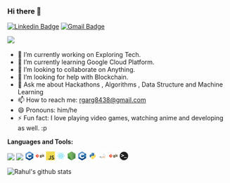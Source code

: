 ### Hi there 👋

<!--
**rahulgarg28071998/rahulgarg28071998** is a ✨ _special_ ✨ repository because its `README.md` (this file) appears on your GitHub profile.

Here are some ideas to get you started:

- 🔭 I’m currently working on ...
- 🌱 I’m currently learning ...
- 👯 I’m looking to collaborate on ...
- 🤔 I’m looking for help with ...
- 💬 Ask me about ...
- 📫 How to reach me: ...
- 😄 Pronouns: ...
- ⚡ Fun fact: ...
-->
[![Linkedin Badge](https://img.shields.io/badge/-RahulGarg-blue?style=social&logo=Linkedin&logoColor=blue&link=https://www.linkedin.com/in/rahulgarg-code/)](https://www.linkedin.com/in/rahulgarg-code/)
[![Gmail Badge](https://img.shields.io/badge/-GMail-c14438?style=social&logo=Gmail&logoColor=red&link=mailto:rgarg8438@gmail.com)](mailto:rgarg8438@gmail.com)

![](https://visitor-badge.glitch.me/badge?page_id=rahulgarg28071998.rahulgarg28071998)

- 🔭 I’m currently working on Exploring Tech.
- 🌱 I’m currently learning Google Cloud Platform.
- 👯 I’m looking to collaborate on Anything.
- 🤔 I’m looking for help with Blockchain.
- 💬 Ask me about Hackathons , Algorithms , Data Structure and Machine Learning 
- 📫 How to reach me: rgarg8438@gmail.com
- 😄 Pronouns: him/he
- ⚡ Fun fact: I love playing video games, watching anime and developing as well. :p

**Languages and Tools:**  

<code><img height="20" src="https://upload.wikimedia.org/wikipedia/commons/7/7a/C_Sharp_logo.svg"></code>
<code><img height="20" src="https://cdn.iconscout.com/icon/free/png-256/google-arcore-2038787-1721677.png"></code>
<code><img height="20" src="https://raw.githubusercontent.com/github/explore/80688e429a7d4ef2fca1e82350fe8e3517d3494d/topics/cpp/cpp.png"></code>
<code><img height="20" src="https://raw.githubusercontent.com/github/explore/80688e429a7d4ef2fca1e82350fe8e3517d3494d/topics/git/git.png"></code>
<code><img height="20" src="https://raw.githubusercontent.com/github/explore/80688e429a7d4ef2fca1e82350fe8e3517d3494d/topics/javascript/javascript.png"></code>
<code><img height="20" src="https://raw.githubusercontent.com/github/explore/80688e429a7d4ef2fca1e82350fe8e3517d3494d/topics/react/react.png"></code>
<code><img height="20" src="https://raw.githubusercontent.com/github/explore/80688e429a7d4ef2fca1e82350fe8e3517d3494d/topics/nodejs/nodejs.png"></code>
<code><img height="20" src="https://raw.githubusercontent.com/github/explore/80688e429a7d4ef2fca1e82350fe8e3517d3494d/topics/cpp/cpp.png"></code>
<code><img height="20" src="https://raw.githubusercontent.com/github/explore/80688e429a7d4ef2fca1e82350fe8e3517d3494d/topics/python/python.png"></code>
<code><img height="20" src="https://raw.githubusercontent.com/github/explore/80688e429a7d4ef2fca1e82350fe8e3517d3494d/topics/mysql/mysql.png"></code>
<code><img height="20" src="https://raw.githubusercontent.com/github/explore/80688e429a7d4ef2fca1e82350fe8e3517d3494d/topics/git/git.png"></code>
<code><img height="20" src="https://raw.githubusercontent.com/github/explore/80688e429a7d4ef2fca1e82350fe8e3517d3494d/topics/terminal/terminal.png"></code>


![Rahul's github stats](https://github-readme-stats.vercel.app/api?username=rahulgarg28071998&show_icons=true&hide_border=true)
